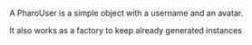 A PharoUser is a simple object with a username and an avatar.

It also works as a factory to keep already generated instances